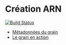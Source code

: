 Création ARN
============

[![Build Status](https://travis-ci.org/InriaMecsci/creation-ARN.png?branch=master)](https://travis-ci.org/InriaMecsci/creation-ARN)

* [Métadonnées du grain](meta.json)
* [Le grain en action](http://inriamecsci.github.com/#!/grains/creation-ARN)

